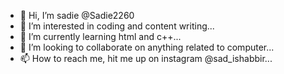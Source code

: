 - 👋 Hi, I’m sadie @Sadie2260
- 👀 I’m interested in coding and content writing...
- 🌱 I’m currently learning html and c++...
- 💞️ I’m looking to collaborate on anything related to computer...
- 📫 How to reach me, hit me up on instagram @sad_ishabbir...

<!---
Sadie2260/Sadie2260 is a ✨ special ✨ repository because its `README.md` (this file) appears on your GitHub profile.
You can click the Preview link to take a look at your changes.
--->
